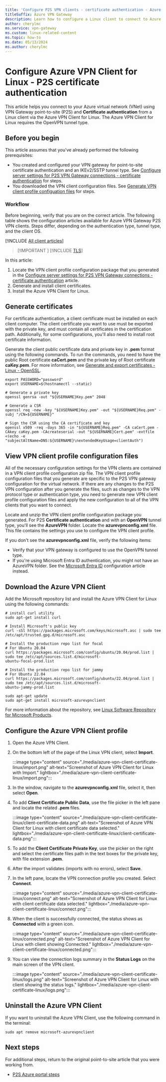 ```yaml
---
title: 'Configure P2S VPN clients - certificate authentication - Azure VPN Client - Linux'
titleSuffix: Azure VPN Gateway
description: Learn how to configure a Linux client to connect to Azure using a point-to-site connection, Open VPN, and the Azure VPN Client for Linux.
author: cherylmc
ms.service: vpn-gateway
ms.custom: linux-related-content
ms.topic: how-to
ms.date: 05/13/2024
ms.author: cherylmc
---
```


# Configure Azure VPN Client for Linux - P2S certificate authentication

This article helps you connect to your Azure virtual network (VNet) using VPN Gateway point-to-site (P2S) and **Certificate authentication** from a Linux client via the Azure VPN Client for Linux. The Azure VPN Client for Linux requires the OpenVPN tunnel type.

## Before you begin

This article assumes that you've already performed the following prerequisites:

* You created and configured your VPN gateway for point-to-site certificate authentication and an IKEv2/SSTP tunnel type. See [Configure server settings for P2S VPN Gateway connections - certificate authentication](point-to-site-gateway-certificate.md) for steps.
* You downloaded the VPN client configuration files. See [Generate VPN client profile configuation files](point-to-site-gateway-certificate.md#profile-files) for steps.

### Workflow

Before beginning, verify that you are on the correct article. The following table shows the configuration articles available for Azure VPN Gateway P2S VPN clients. Steps differ, depending on the authentication type, tunnel type, and the client OS.

[!INCLUDE [All client articles](../../includes/vpn-gateway-vpn-client-install-articles.md)]

> [!IMPORTANT ]
> [!INCLUDE [TLS](../../includes/vpn-gateway-tls-change.md)]

In this article:

1. Locate the VPN client profile configuration package that you generated in the [Configure server settings for P2S VPN Gateway connections - certificate authentication](point-to-site-gateway-certificate.md#profile-files) article.
1. Generate and install client certificates.
1. Install the Azure VPN Client for Linux.

## Generate certificates

For certificate authentication, a client certificate must be installed on each client computer. The client certificate you want to use must be exported with the private key, and must contain all certificates in the certification path. Additionally, for some configurations, you'll also need to install root certificate information.

Generate the client public certificate data and private key in **.pem** format using the following commands. To run the commands, you need to have the public Root certificate **caCert.pem** and the private key of Root certificate **caKey.pem**. For more information, see [Generate and export certificates - Linux - OpenSSL](point-to-site-certificates-linux-openssl.md).

```azurecli
export PASSWORD="password"
export USERNAME=$(hostnamectl --static)
 
# Generate a private key
openssl genrsa -out "${USERNAME}Key.pem" 2048 
 
# Generate a CSR
openssl req -new -key "${USERNAME}Key.pem" -out "${USERNAME}Req.pem" -subj "/CN=${USERNAME}" 
 
# Sign the CSR using the CA certificate and key
openssl x509 -req -days 365 -in "${USERNAME}Req.pem" -CA caCert.pem -CAkey caKey.pem -CAcreateserial -out "${USERNAME}Cert.pem" -extfile <(echo -e "subjectAltName=DNS:${USERNAME}\nextendedKeyUsage=clientAuth")
```

## View VPN client profile configuration files

All of the necessary configuration settings for the VPN clients are contained in a VPN client profile configuration zip file. The VPN client profile configuration files that you generate are specific to the P2S VPN gateway configuration for the virtual network. If there are any changes to the P2S VPN configuration after you generate the files, such as changes to the VPN protocol type or authentication type, you need to generate new VPN client profile configuration files and apply the new configuration to all of the VPN clients that you want to connect.

Locate and unzip the VPN client profile configuration package you generated. For P2S **Certificate authentication** and with an **OpenVPN** tunnel type, you'll see the **AzureVPN** folder. Locate the **azurevpnconfig.xml** file. This file contains the settings you use to configure the VPN client profile.

If you don't see the **azurevpnconfig.xml** file, verify the following items:

* Verify that your VPN gateway is configured to use the OpenVPN tunnel type.
* If you're using Microsoft Entra ID authentication, you might not have an AzureVPN folder. See the [Microsoft Entra ID](point-to-site-entra-gateway.md) configuration article instead.

## Download the Azure VPN Client

Add the Microsoft repository list and install the Azure VPN Client for Linux using the following commands:

```
# install curl utility
sudo apt-get install curl

# Install Microsoft's public key
curl -sSl https://packages.microsoft.com/keys/microsoft.asc | sudo tee /etc/apt/trusted.gpg.d/microsoft.asc

# Install the production repo list for focal
# For Ubuntu 20.04
curl https://packages.microsoft.com/config/ubuntu/20.04/prod.list | sudo tee /etc/apt/sources.list.d/microsoft-
ubuntu-focal-prod.list

# Install the production repo list for jammy
# For Ubuntu 22.04
curl https://packages.microsoft.com/config/ubuntu/22.04/prod.list | sudo tee /etc/apt/sources.list.d/microsoft-
ubuntu-jammy-prod.list

sudo apt-get update
sudo apt-get install microsoft-azurevpnclient
```

For more information about the repository, see [Linux Software Repository for Microsoft Products](https://learn.microsoft.com/linux/packages).

## Configure the Azure VPN Client profile

1. Open the Azure VPN Client.
1. On the bottom left of the page of the Linux VPN client, select **Import**.

   :::image type="content" source="./media/azure-vpn-client-certificate-linux/import.png" alt-text="Screenshot of Azure VPN Client for Linux with Import." lightbox="./media/azure-vpn-client-certificate-linux/import.png":::
1. In the window, navigate to the **azurevpnconfig.xml** file, select it, then select **Open**.
1. To add **Client Certificate Public Data**, use the file picker in the left pane and locate the related **.pem** files.

   :::image type="content" source="./media/azure-vpn-client-certificate-linux/client-certificate-data.png" alt-text="Screenshot of Azure VPN Client for Linux with client certificate data selected." lightbox="./media/azure-vpn-client-certificate-linux/client-certificate-data.png":::
1. To add the **Client Certificate Private Key**, use the picker on the right and select the certificate files path in the text boxes for the private key, with file extension **.pem**.
1. After the import validates (imports with no errors), select **Save**.
1. In the left pane, locate the VPN connection profile you created. Select **Connect**.

   :::image type="content" source="./media/azure-vpn-client-certificate-linux/connect.png" alt-text="Screenshot of Azure VPN Client for Linux with client certificate data selected." lightbox="./media/azure-vpn-client-certificate-linux/connect.png":::
1. When the client is successfully connected, the status shows as **Connected** with a green icon.

   :::image type="content" source="./media/azure-vpn-client-certificate-linux/connected.png" alt-text="Screenshot of Azure VPN Client for Linux with client showing Connected." lightbox="./media/azure-vpn-client-certificate-linux/connected.png":::
1. You can view the connection logs summary in the **Status Logs** on the main screen of the VPN client.

   :::image type="content" source="./media/azure-vpn-client-certificate-linux/logs.png" alt-text="Screenshot of Azure VPN Client for Linux with client showing the status logs." lightbox="./media/azure-vpn-client-certificate-linux/logs.png":::

## Uninstall the Azure VPN Client

If you want to uninstall the Azure VPN Client, use the following command in the terminal:

```
sudo apt remove microsoft-azurevpnclient
```

## Next steps

For additional steps, return to the original point-to-site article that you were working from.

* [P2S Azure portal steps](vpn-gateway-howto-point-to-site-resource-manager-portal.md)